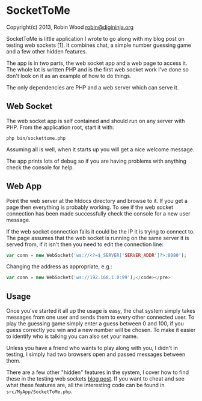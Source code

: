 # SocketToMe

Copyright(c) 2013, Robin Wood <robin@digininja.org>

SocketToMe is little application I wrote to go along with my blog post on testing web sockets [1]. It combines chat, a simple number guessing game and a few other hidden features.

The app is in two parts, the web socket app and a web page to access it. The whole lot is written PHP and is the first web socket work I've done so don't look on it as an example of how to do things.

The only dependencies are PHP and a web server which can serve it.

## Web Socket

The web socket app is self contained and should run on any server with PHP. From the application root, start it with:

```
php bin/sockettome.php
```

Assuming all is well, when it starts up you will get a nice welcome message. 

The app prints lots of debug so if you are having problems with anything check the console for help.

## Web App

Point the web server at the htdocs directory and browse to it. If you get a page then everything is probably working. To see if the web socket connection has been made successfully check the console for a new user message.

If the web socket connection fails it could be the IP it is trying to connect to. The page assumes that the web socket is running on the same server it is served from, if it isn't then you need to edit the connection line:

```php
var conn = new WebSocket('ws://<?=$_SERVER['SERVER_ADDR']?>:8080');
```

Changing the address as appropriate, e.g.:

```php
var conn = new WebSocket('ws://192.168.1.0:99');</code></pre>
```

## Usage

Once you've started it all up the usage is easy, the chat system simply takes messages from one user and sends them to every other connected user. To play the guessing game simply enter a guess between 0 and 100, if you guess correctly you win and a new number will be chosen. To make it easier to identify who is talking you can also set your name.

Unless you have a friend who wants to play along with you, I didn't in testing, I simply had two browsers open and passed messages between them.

There are a few other "hidden" features in the system, I cover how to find these in the testing web sockets [blog post](http://www.digininja.org/blog/testing_web_sockets.php). If you want to cheat and see what these features are, all the interesting code can be found in
`src/MyApp/SocketToMe.php`.

